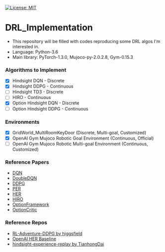 [![License: MIT](https://img.shields.io/badge/License-MIT-yellow.svg)](https://opensource.org/licenses/MIT)

# DRL_Implementation

- This repository will be filled with codes reproducing some DRL algos I'm interested in.
- Language: Python-3.6
- Main library: PyTorch-1.3.0, Mujoco-py-2.0.2.8, Gym-0.15.3  

### Algorithms to Implement
- [X] Hindsight DQN - Discrete
- [X] Hindsight DDPG - Continuous
- [ ] Hindsight TD3 - Discrete
- [ ] HIRO - Continuous
- [X] Option Hindsight DQN - Discrete
- [ ] Option Hindsight DDPG - Continuous

### Environments
- [X] GridWorld_MultiRoomKeyDoor (Discrete, Multi-goal, Customized)
- [X] OpenAI Gym Mujoco Robotic Goal Environment (Continuous, Official)
- [ ] OpenAI Gym Mujoco Robotic Multi-goal Environment (Continuous, Customized)

### Reference Papers
* [DQN](https://www.nature.com/articles/nature14236?wm=book_wap_0005)
* [DoubleDQN](https://www.aaai.org/ocs/index.php/AAAI/AAAI16/paper/viewPaper/12389)
* [DDPG](https://arxiv.org/abs/1509.02971)
* [PER](https://arxiv.org/abs/1511.05952)
* [HER](http://papers.nips.cc/paper/7090-hindsight-experience-replay)
* [HIRO](http://papers.nips.cc/paper/7591-data-efficient-hierarchical-reinforcement-learning.pdf)
* [OptionFramework](https://www.sciencedirect.com/science/article/pii/S0004370299000521)
* [OptionCritic](https://www.aaai.org/ocs/index.php/AAAI/AAAI17/paper/viewPaper/14858)

### Reference Repos
* [RL-Adventure-DDPG by higgsfield](https://github.com/higgsfield/RL-Adventure-2/blob/master/5.ddpg.ipynb)
* [OpenAI HER Baseline](https://github.com/openai/baselines/tree/master/baselines/her)
* [hindsight-experience-replay by TianhongDai](https://github.com/TianhongDai/hindsight-experience-replay)
